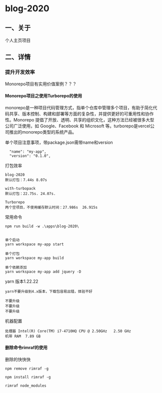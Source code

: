 # blog-2020
## 一、关于
个人主页项目

## 二、详情
### 提升开发效率
Monorepo项目有实用价值案例？？？
#### Monorepo项目之使用Turborepo的使用
monorepo是一种项目代码管理方式，指单个仓库中管理多个项目，有助于简化代码共享、版本控制、构建和部署等方面的复杂性，并提供更好的可重用性和协作性。Monorepo 提倡了开放、透明、共享的组织文化，这种方法已经被很多大型公司广泛使用，如 Google、Facebook 和 Microsoft 等。turborepo是vercel公司推出的monorepo类型的系统产品。

单个项目注意事项，带package.json需带name和version
```
  "name": "my-app",
  "version": "0.1.0",
```

打包效率
```
blog-2020
默认打包：7.44s 8.07s

with-turbopack
默认打包：22.75s. 24.07s.

Turborepo
两个空项目，不使用缓存默认时间：27.986s  26.915s
```
常用命令
```
npm run build -w .\apps\blog-2020\


单个启动
yarn workspace my-app start

单个打包
yarn workspace my-app build

单个依赖添加
yarn workspace my-app add jquery -D
```

yarn 版本1.22.22 
```
yarn不要升级到4.x版本，下载包容易出错，体验不好

不要升级
不要升级
不要升级
```

机器配置

```
处理器	Intel(R) Core(TM) i7-4710HQ CPU @ 2.50GHz   2.50 GHz
机带 RAM	7.89 GB
```

#### 删除命令rimraf的使用
删除的快快快
```
npm remove rimraf -g

npm install rimraf -g

rimraf node_modules
```
